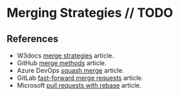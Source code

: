 # Merging Strategies // TODO

## References

- W3docs [merge strategies](https://www.w3docs.com/learn-git/git-merge-strategies.html) article.
- GitHub [merge methods](https://docs.github.com/en/repositories/configuring-branches-and-merges-in-your-repository/configuring-pull-request-merges/about-merge-methods-on-github) article.
- Azure DevOps [squash merge](https://docs.microsoft.com/en-us/azure/devops/repos/git/merging-with-squash?view=azure-devops) article.
- GitLab [fast-forward merge requests](https://docs.gitlab.com/ee/user/project/merge_requests/fast_forward_merge.html) article.
- Microsoft [pull requests with rebase](https://devblogs.microsoft.com/devops/pull-requests-with-rebase/) article.
